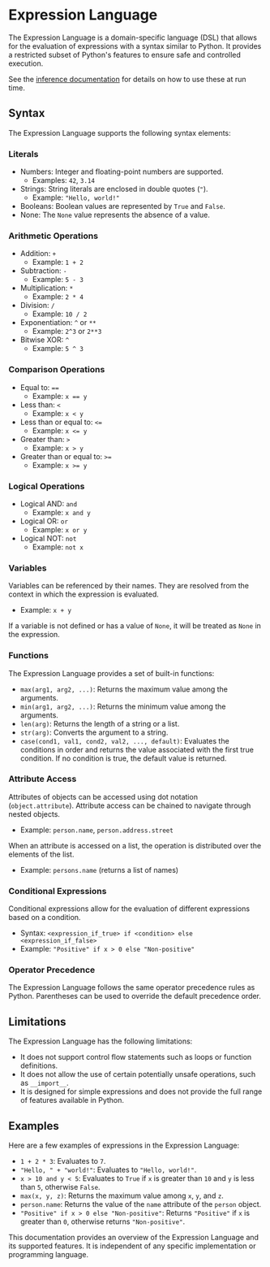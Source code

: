 # Expression Language

The Expression Language is a domain-specific language (DSL) that allows for the evaluation of expressions with a syntax similar to Python. It provides a restricted subset of Python's features to ensure safe and controlled execution.

See the [inference documentation](../developers/inference.md) for details on how to use these at run time. 

## Syntax

The Expression Language supports the following syntax elements:

### Literals

- Numbers: Integer and floating-point numbers are supported.
  - Examples: `42`, `3.14`
- Strings: String literals are enclosed in double quotes (`"`).
  - Example: `"Hello, world!"`
- Booleans: Boolean values are represented by `True` and `False`.
- None: The `None` value represents the absence of a value.

### Arithmetic Operations

- Addition: `+`
  - Example: `1 + 2`
- Subtraction: `-`
  - Example: `5 - 3`
- Multiplication: `*`
  - Example: `2 * 4`
- Division: `/`
  - Example: `10 / 2`
- Exponentiation: `^` or `**`
  - Example: `2^3` or `2**3`
- Bitwise XOR: `^`
  - Example: `5 ^ 3`

### Comparison Operations

- Equal to: `==`
  - Example: `x == y`
- Less than: `<`
  - Example: `x < y`
- Less than or equal to: `<=`
  - Example: `x <= y`
- Greater than: `>`
  - Example: `x > y`
- Greater than or equal to: `>=`
  - Example: `x >= y`

### Logical Operations

- Logical AND: `and`
  - Example: `x and y`
- Logical OR: `or`
  - Example: `x or y`
- Logical NOT: `not`
  - Example: `not x`

### Variables

Variables can be referenced by their names. They are resolved from the context in which the expression is evaluated.

- Example: `x + y`

If a variable is not defined or has a value of `None`, it will be treated as `None` in the expression.

### Functions

The Expression Language provides a set of built-in functions:

- `max(arg1, arg2, ...)`: Returns the maximum value among the arguments.
- `min(arg1, arg2, ...)`: Returns the minimum value among the arguments.
- `len(arg)`: Returns the length of a string or a list.
- `str(arg)`: Converts the argument to a string.
- `case(cond1, val1, cond2, val2, ..., default)`: Evaluates the conditions in order and returns the value associated with the first true condition. If no condition is true, the default value is returned.

### Attribute Access

Attributes of objects can be accessed using dot notation (`object.attribute`). Attribute access can be chained to navigate through nested objects.

- Example: `person.name`, `person.address.street`

When an attribute is accessed on a list, the operation is distributed over the elements of the list.

- Example: `persons.name` (returns a list of names)

### Conditional Expressions

Conditional expressions allow for the evaluation of different expressions based on a condition.

- Syntax: `<expression_if_true> if <condition> else <expression_if_false>`
- Example: `"Positive" if x > 0 else "Non-positive"`

### Operator Precedence

The Expression Language follows the same operator precedence rules as Python. Parentheses can be used to override the default precedence order.

## Limitations

The Expression Language has the following limitations:

- It does not support control flow statements such as loops or function definitions.
- It does not allow the use of certain potentially unsafe operations, such as `__import__`.
- It is designed for simple expressions and does not provide the full range of features available in Python.

## Examples

Here are a few examples of expressions in the Expression Language:

- `1 + 2 * 3`: Evaluates to `7`.
- `"Hello, " + "world!"`: Evaluates to `"Hello, world!"`.
- `x > 10 and y < 5`: Evaluates to `True` if `x` is greater than `10` and `y` is less than `5`, otherwise `False`.
- `max(x, y, z)`: Returns the maximum value among `x`, `y`, and `z`.
- `person.name`: Returns the value of the `name` attribute of the `person` object.
- `"Positive" if x > 0 else "Non-positive"`: Returns `"Positive"` if `x` is greater than `0`, otherwise returns `"Non-positive"`.

This documentation provides an overview of the Expression Language and its supported features. It is independent of any specific implementation or programming language.
